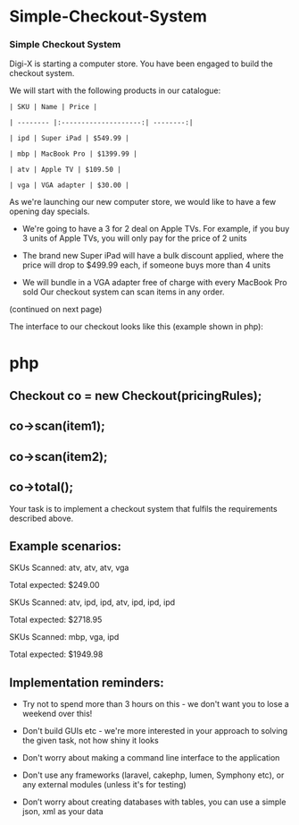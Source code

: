# Simple-Checkout-System

### Simple Checkout System

Digi-X is starting a computer store. You have been engaged to build the checkout system.

We will start with the following products in our catalogue:
```
| SKU | Name | Price |

| -------- |:--------------------:| --------:|

| ipd | Super iPad | $549.99 |

| mbp | MacBook Pro | $1399.99 |

| atv | Apple TV | $109.50 |

| vga | VGA adapter | $30.00 |
```
As we're launching our new computer store, we would like to have a few opening day specials.

* We're going to have a 3 for 2 deal on Apple TVs. For example, if you buy 3 units of Apple TVs, you will only pay for the price of 2 units

* The brand new Super iPad will have a bulk discount applied, where the price will drop to $499.99 each, if someone buys more than 4 units

* We will bundle in a VGA adapter free of charge with every MacBook Pro sold Our checkout system can scan items in any order.

(continued on next page)

The interface to our checkout looks like this (example shown in php):

# php

## Checkout co = new Checkout(pricingRules);

## co->scan(item1);

## co->scan(item2);

## co->total();

Your task is to implement a checkout system that fulfils the requirements described above.

## Example scenarios:

SKUs Scanned: atv, atv, atv, vga

Total expected: $249.00

SKUs Scanned: atv, ipd, ipd, atv, ipd, ipd, ipd

Total expected: $2718.95

SKUs Scanned: mbp, vga, ipd

Total expected: $1949.98

## Implementation reminders:

* Try not to spend more than 3 hours on this - we don't want you to lose a weekend over this!

* Don't build GUIs etc - we're more interested in your approach to solving the given task, not how shiny it looks

* Don't worry about making a command line interface to the application

* Don't use any frameworks (laravel, cakephp, lumen, Symphony etc), or any external modules (unless it's for testing)

* Don’t worry about creating databases with tables, you can use a simple json, xml as your data

